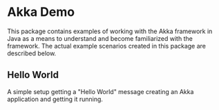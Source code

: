 # Akka Demo

This package contains examples of working with the Akka framework in Java as a means to understand and become familiarized with the framework. The actual example scenarios created in this package are described below.

## Hello World

A simple setup getting a "Hello World" message creating an Akka application and getting it running.
